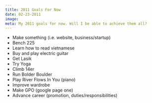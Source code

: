 ```yaml
---
title: 2011 Goals For Now
date: 02-23-2011
image:
meta: My 2011 goals for now. Will I be able to achieve them all?
---
```


* Make something (i.e. website, business/startup)
* Bench 225
* Learn how to read vietnamese
* Buy and play electric guitar
* Get Lasik
* Try Yoga
* Climb 14er
* Run Bolder Boulder
* Play River Flows In You (piano)
* Improve wardrobe
* Make GPO (google page one)
* Advance career (promotion, duties/responsibilities)
